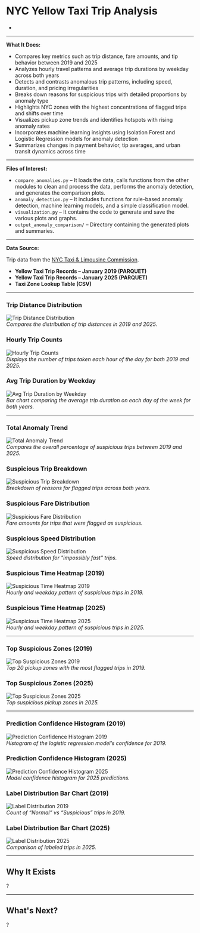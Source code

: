 # NYC Yellow Taxi Trip Analysis

-

---

**What It Does:**

- Compares key metrics such as trip distance, fare amounts, and tip behavior between 2019 and 2025  
- Analyzes hourly travel patterns and average trip durations by weekday across both years  
- Detects and contrasts anomalous trip patterns, including speed, duration, and pricing irregularities  
- Breaks down reasons for suspicious trips with detailed proportions by anomaly type  
- Highlights NYC zones with the highest concentrations of flagged trips and shifts over time  
- Visualizes pickup zone trends and identifies hotspots with rising anomaly rates  
- Incorporates machine learning insights using Isolation Forest and Logistic Regression models for anomaly detection  
- Summarizes changes in payment behavior, tip averages, and urban transit dynamics across time  

---

**Files of Interest:**

- `compare_anomalies.py` – It loads the data, calls functions from the other modules to clean and process the data, performs the anomaly detection, and generates the comparison plots.
- `anomaly_detection.py` – It includes functions for rule-based anomaly detection, machine learning models, and a simple classification model.
- `visualization.py` – It contains the code to generate and save the various plots and graphs.
- `output_anomaly_comparison/` – Directory containing the generated plots and summaries.

---

**Data Source:**

Trip data from the [NYC Taxi & Limousine Commission](https://www.nyc.gov/site/tlc/about/tlc-trip-record-data.page).
- **Yellow Taxi Trip Records – January 2019 (PARQUET)**
- **Yellow Taxi Trip Records – January 2025 (PARQUET)**
- **Taxi Zone Lookup Table (CSV)**

---

### Trip Distance Distribution  
![Trip Distance Distribution](images/trip_distance_distribution.png)  
*Compares the distribution of trip distances in 2019 and 2025.*

### Hourly Trip Counts  
![Hourly Trip Counts](images/hourly_trip_counts.png)  
*Displays the number of trips taken each hour of the day for both 2019 and 2025.*

### Avg Trip Duration by Weekday  
![Avg Trip Duration by Weekday](images/avg_trip_duration_by_weekday.png)  
*Bar chart comparing the average trip duration on each day of the week for both years.*

---

### Total Anomaly Trend  
![Total Anomaly Trend](images/total_anomaly_trend.png)  
*Compares the overall percentage of suspicious trips between 2019 and 2025.*

### Suspicious Trip Breakdown  
![Suspicious Trip Breakdown](images/suspicious_trip_breakdown_comparison.png)  
*Breakdown of reasons for flagged trips across both years.*

### Suspicious Fare Distribution  
![Suspicious Fare Distribution](images/suspicious_fare_distribution.png)  
*Fare amounts for trips that were flagged as suspicious.*

### Suspicious Speed Distribution  
![Suspicious Speed Distribution](images/suspicious_speed_distribution.png)  
*Speed distribution for "impossibly fast" trips.*

### Suspicious Time Heatmap (2019)  
![Suspicious Time Heatmap 2019](images/suspicious_time_heatmap_2019.png)  
*Hourly and weekday pattern of suspicious trips in 2019.*

### Suspicious Time Heatmap (2025)  
![Suspicious Time Heatmap 2025](images/suspicious_time_heatmap_2025.png)  
*Hourly and weekday pattern of suspicious trips in 2025.*

---

### Top Suspicious Zones (2019)  
![Top Suspicious Zones 2019](images/top_suspicious_zones_2019.png)  
*Top 20 pickup zones with the most flagged trips in 2019.*

### Top Suspicious Zones (2025)  
![Top Suspicious Zones 2025](images/top_suspicious_zones_2025.png)  
*Top suspicious pickup zones in 2025.*

---

### Prediction Confidence Histogram (2019)  
![Prediction Confidence Histogram 2019](images/prediction_confidence_histogram_2019.png)  
*Histogram of the logistic regression model’s confidence for 2019.*

### Prediction Confidence Histogram (2025)  
![Prediction Confidence Histogram 2025](images/prediction_confidence_histogram_2025.png)  
*Model confidence histogram for 2025 predictions.*

### Label Distribution Bar Chart (2019)  
![Label Distribution 2019](images/label_distribution_bar_chart_2019.png)  
*Count of “Normal” vs “Suspicious” trips in 2019.*

### Label Distribution Bar Chart (2025)  
![Label Distribution 2025](images/label_distribution_bar_chart_2025.png)  
*Comparison of labeled trips in 2025.*

---

## Why It Exists

?

---

## What's Next?

?
